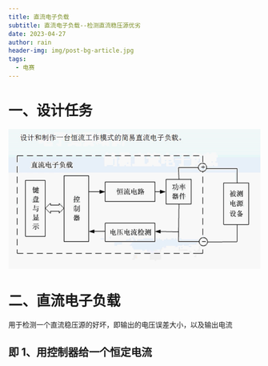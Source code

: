 ```yaml
---
title: 直流电子负载
subtitle: 直流电子负载--检测直流稳压源优劣
date: 2023-04-27
author: rain
header-img: img/post-bg-article.jpg
tags:
  - 电赛
---
```


# 一、设计任务

![avatar](/img/blog/4-27-1.jpg)

# 二、直流电子负载

用于检测一个直流稳压源的好坏，即输出的电压误差大小，以及输出电流

## 即 1、用控制器给一个恒定电流
